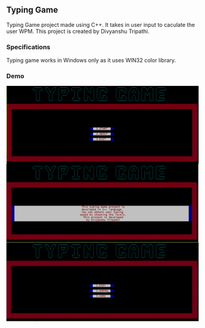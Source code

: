 ## Typing Game
Typing Game project made using C++. It takes in user input to caculate the user WPM. This project is created by Divyanshu Tripathi.

### Specifications
Typing game works in Windows only as it uses WIN32 color library.

### Demo
<img align="center" src="https://github.com/ZeoxD/typing-game/blob/main/Capture.PNG" alt="Typing Game" height="" width="" /></a>
<br/>
<img align="center" src="https://github.com/ZeoxD/typing-game/blob/main/Capture3.PNG" alt="Typing Game" height="" width="" /></a>
<br/>
<img align="center" src="https://github.com/ZeoxD/typing-game/blob/main/Capture2.PNG" alt="Typing Game" height="" width="" /></a>
